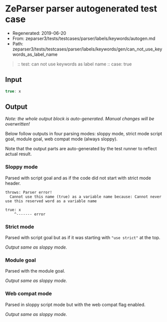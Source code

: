 # ZeParser parser autogenerated test case

- Regenerated: 2019-06-20
- From: zeparser3/tests/testcases/parser/labels/keywords/autogen.md
- Path: zeparser3/tests/testcases/parser/labels/keywords/gen/can_not_use_keywords_as_label_name

> :: test: can not use keywords as label name
> :: case: true

## Input


`````js
true: x
`````

## Output

_Note: the whole output block is auto-generated. Manual changes will be overwritten!_

Below follow outputs in four parsing modes: sloppy mode, strict mode script goal, module goal, web compat mode (always sloppy).

Note that the output parts are auto-generated by the test runner to reflect actual result.

### Sloppy mode

Parsed with script goal and as if the code did not start with strict mode header.

`````
throws: Parser error!
  Cannot use this name (true) as a variable name because: Cannot never use this reserved word as a variable name

true: x
    ^------- error
`````

### Strict mode

Parsed with script goal but as if it was starting with `"use strict"` at the top.

_Output same as sloppy mode._

### Module goal

Parsed with the module goal.

_Output same as sloppy mode._

### Web compat mode

Parsed in sloppy script mode but with the web compat flag enabled.

_Output same as sloppy mode._
